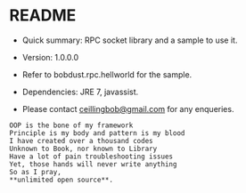 # README #


* Quick summary: RPC socket library and a sample to use it.
* Version: 1.0.0.0

* Refer to bobdust.rpc.hellworld for the sample.
* Dependencies: JRE 7, javassist.

* Please contact ceillingbob@gmail.com for any enqueries.


```
OOP is the bone of my framework
Principle is my body and pattern is my blood
I have created over a thousand codes
Unknown to Book, nor known to Library
Have a lot of pain troubleshooting issues
Yet, those hands will never write anything
So as I pray,
**unlimited open source**.
```
